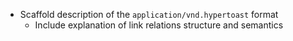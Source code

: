 * Scaffold description of the `application/vnd.hypertoast` format
    * Include explanation of link relations structure and semantics